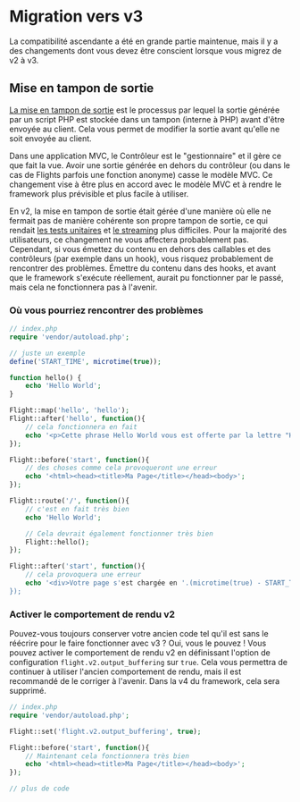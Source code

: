 # Migration vers v3

La compatibilité ascendante a été en grande partie maintenue, mais il y a des changements dont vous devez être conscient lorsque vous migrez de v2 à v3.

## Mise en tampon de sortie

[La mise en tampon de sortie](https://stackoverflow.com/questions/2832010/what-is-output-buffering-in-php) est le processus par lequel la sortie générée par un script PHP est stockée dans un tampon (interne à PHP) avant d'être envoyée au client. Cela vous permet de modifier la sortie avant qu'elle ne soit envoyée au client.

Dans une application MVC, le Contrôleur est le "gestionnaire" et il gère ce que fait la vue. Avoir une sortie générée en dehors du contrôleur (ou dans le cas de Flights parfois une fonction anonyme) casse le modèle MVC. Ce changement vise à être plus en accord avec le modèle MVC et à rendre le framework plus prévisible et plus facile à utiliser.

En v2, la mise en tampon de sortie était gérée d'une manière où elle ne fermait pas de manière cohérente son propre tampon de sortie, ce qui rendait [les tests unitaires](https://github.com/flightphp/core/pull/545/files#diff-eb93da0a3473574fba94c3c4160ce68e20028e30b267875ab0792ade0b0539a0R42) et [le streaming](https://github.com/flightphp/core/issues/413) plus difficiles. Pour la majorité des utilisateurs, ce changement ne vous affectera probablement pas. Cependant, si vous émettez du contenu en dehors des callables et des contrôleurs (par exemple dans un hook), vous risquez probablement de rencontrer des problèmes. Émettre du contenu dans des hooks, et avant que le framework s'exécute réellement, aurait pu fonctionner par le passé, mais cela ne fonctionnera pas à l'avenir.

### Où vous pourriez rencontrer des problèmes
```php
// index.php
require 'vendor/autoload.php';

// juste un exemple
define('START_TIME', microtime(true));

function hello() {
	echo 'Hello World';
}

Flight::map('hello', 'hello');
Flight::after('hello', function(){
	// cela fonctionnera en fait
	echo '<p>Cette phrase Hello World vous est offerte par la lettre "H"</p>';
});

Flight::before('start', function(){
	// des choses comme cela provoqueront une erreur
	echo '<html><head><title>Ma Page</title></head><body>';
});

Flight::route('/', function(){
	// c'est en fait très bien
	echo 'Hello World';

	// Cela devrait également fonctionner très bien
	Flight::hello();
});

Flight::after('start', function(){
	// cela provoquera une erreur
	echo '<div>Votre page s'est chargée en '.(microtime(true) - START_TIME).' secondes</div></body></html>';
});
```

### Activer le comportement de rendu v2

Pouvez-vous toujours conserver votre ancien code tel qu'il est sans le réécrire pour le faire fonctionner avec v3 ? Oui, vous le pouvez ! Vous pouvez activer le comportement de rendu v2 en définissant l'option de configuration `flight.v2.output_buffering` sur `true`. Cela vous permettra de continuer à utiliser l'ancien comportement de rendu, mais il est recommandé de le corriger à l'avenir. Dans la v4 du framework, cela sera supprimé.

```php
// index.php
require 'vendor/autoload.php';

Flight::set('flight.v2.output_buffering', true);

Flight::before('start', function(){
	// Maintenant cela fonctionnera très bien
	echo '<html><head><title>Ma Page</title></head><body>';
});

// plus de code 
```